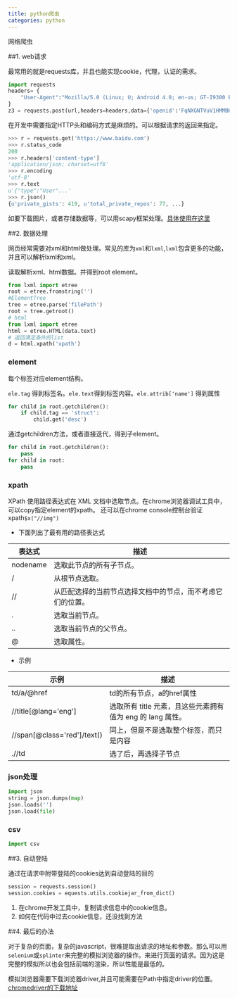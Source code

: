 ```yaml
---
title: python爬虫
categories: python
---
```

网络爬虫

##1. web请求

最常用的就是requests库，并且也能实现cookie，代理，认证的需求。
```python
import requests
headers= {
    "User-Agent":"Mozilla/5.0 (Linux; U; Android 4.0; en-us; GT-I9300 Build/IMM76D) AppleWebKit/534.30 (KHTML, like Gecko) Version/4.0 Mobile Safari/534.30",    
}
z3 = requests.post(url,headers=headers,data={'openid':'FqNXGNTVuV1HMMBHVZd','app_id':'0002000600020024'})
```

在开发中需要指定HTTP头和编码方式是麻烦的。可以根据请求的返回来指定。
```python
>>> r = requests.get('https://www.baidu.com')
>>> r.status_code
200
>>> r.headers['content-type']
'application/json; charset=utf8'
>>> r.encoding
'utf-8'
>>> r.text
u'{"type":"User"...'
>>> r.json()
{u'private_gists': 419, u'total_private_repos': 77, ...}
```

如要下载图片，或者存储数据等，可以用scapy框架处理。[具体使用在这里]()

##2. 数据处理

网页经常需要对xml和html做处理。常见的库为`xml`和`lxml`,`lxml`包含更多的功能，并且可以解析lxml和xml。



读取解析xml、html数据。并得到root element。
```python
from lxml import etree
root = etree.fromstring('')
#ElementTree
tree = etree.parse('filePath')
root = tree.getroot()
# html
from lxml import etree
html = etree.HTML(data.text)
# 返回满足条件的list
d = html.xpath('xpath')
```

### element

每个标签对应element结构。

`ele.tag` 得到标签名。`ele.text`得到标签内容。`ele.attrib['name']`  得到属性


```python
for child in root.getchildren():
    if child.tag == 'struct':
        child.get('desc')
```

通过getchildren方法，或者直接迭代，得到子element。

```python
for child in root.getchildren():
    pass
for child in root:
    pass
```



### xpath

XPath 使用路径表达式在 XML 文档中选取节点。在chrome浏览器调试工具中，可以copy指定element的xpath。
还可以在chrome console控制台验证xpath`$x("//img")`



- 下面列出了最有用的路径表达式

|表达式|	描述|
|--|--|
nodename|选取此节点的所有子节点。
/	|从根节点选取。
//	|从匹配选择的当前节点选择文档中的节点，而不考虑它们的位置。
.	|选取当前节点。
..	|选取当前节点的父节点。
@	|选取属性。

- 示例

|示例|描述|
--|--
td/a/@href	|td的所有节点，a的href属性
//title[@lang='eng']	|选取所有 title 元素，且这些元素拥有值为 eng 的 lang 属性。
//span[@class='red']/text()	|同上，但是不是选取整个标签，而只是内容
.//td	|选了后，再选择子节点

### json处理

```python
import json
string = json.dumps(map)
json.loads('')
json.load(file)
```
### csv

```python
import csv
```
##3. 自动登陆

通过在请求中附带登陆的cookies达到自动登陆的目的
```python
session = requests.session()
session.cookies = equests.utils.cookiejar_from_dict()
```

1. 在chrome开发工具中，复制请求信息中的cookie信息。
2. 如何在代码中过去cookie信息，还没找到方法

##4. 最后的办法

对于复杂的页面，复杂的javascript，很难提取出请求的地址和参数。那么可以用`selenium`或`splinter`来完整的模拟浏览器的操作。来进行页面的请求。因为这是完整的模拟所以也会包括前端的渲染，所以性能是最低的。

模拟浏览器需要下载浏览器driver,并且可能需要在Path中指定driver的位置。[chromedriver的下载地址](https://chromedriver.chromium.org/)